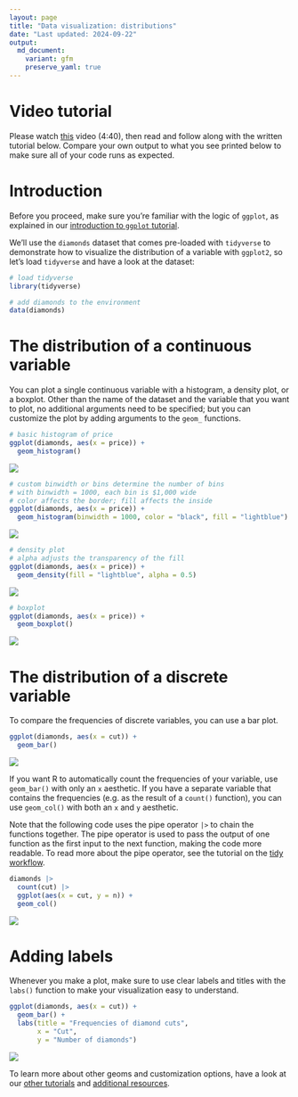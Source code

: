 ```yaml
---
layout: page
title: "Data visualization: distributions"
date: "Last updated: 2024-09-22"
output:
  md_document:
    variant: gfm
    preserve_yaml: true
---
```


# Video tutorial

Please watch [this](https://vimeo.com/1011773578/3fc4a9fa21) video
(4:40), then read and follow along with the written tutorial below.
Compare your own output to what you see printed below to make sure all
of your code runs as expected.

# Introduction

Before you proceed, make sure you’re familiar with the logic of
`ggplot`, as explained in our [introduction to `ggplot`
tutorial](../r_ggplot_intro).

We’ll use the `diamonds` dataset that comes pre-loaded with `tidyverse`
to demonstrate how to visualize the distribution of a variable with
`ggplot2`, so let’s load `tidyverse` and have a look at the dataset:

``` r
# load tidyverse
library(tidyverse)

# add diamonds to the environment
data(diamonds)
```

# The distribution of a continuous variable

You can plot a single continuous variable with a histogram, a density
plot, or a boxplot. Other than the name of the dataset and the variable
that you want to plot, no additional arguments need to be specified; but
you can customize the plot by adding arguments to the `geom_` functions.

``` r
# basic histogram of price
ggplot(diamonds, aes(x = price)) +
  geom_histogram()
```

![](r_ggplot_univariate_files/figure-gfm/unnamed-chunk-2-1.png)<!-- -->

``` r
# custom binwidth or bins determine the number of bins
# with binwidth = 1000, each bin is $1,000 wide
# color affects the border; fill affects the inside
ggplot(diamonds, aes(x = price)) +
  geom_histogram(binwidth = 1000, color = "black", fill = "lightblue")
```

![](r_ggplot_univariate_files/figure-gfm/unnamed-chunk-2-2.png)<!-- -->

``` r
# density plot
# alpha adjusts the transparency of the fill
ggplot(diamonds, aes(x = price)) +
  geom_density(fill = "lightblue", alpha = 0.5)
```

![](r_ggplot_univariate_files/figure-gfm/unnamed-chunk-2-3.png)<!-- -->

``` r
# boxplot
ggplot(diamonds, aes(x = price)) +
  geom_boxplot()
```

![](r_ggplot_univariate_files/figure-gfm/unnamed-chunk-2-4.png)<!-- -->

# The distribution of a discrete variable

To compare the frequencies of discrete variables, you can use a bar
plot.

``` r
ggplot(diamonds, aes(x = cut)) +
  geom_bar()
```

![](r_ggplot_univariate_files/figure-gfm/unnamed-chunk-3-1.png)<!-- -->

If you want R to automatically count the frequencies of your variable,
use `geom_bar()` with only an `x` aesthetic. If you have a separate
variable that contains the frequencies (e.g. as the result of a
`count()` function), you can use `geom_col()` with both an `x` and `y`
aesthetic.

Note that the following code uses the pipe operator `|>` to chain the
functions together. The pipe operator is used to pass the output of one
function as the first input to the next function, making the code more
readable. To read more about the pipe operator, see the tutorial on the
[tidy workflow](../r_intro_workflow).

``` r
diamonds |> 
  count(cut) |> 
  ggplot(aes(x = cut, y = n)) +
  geom_col()
```

![](r_ggplot_univariate_files/figure-gfm/unnamed-chunk-4-1.png)<!-- -->

# Adding labels

Whenever you make a plot, make sure to use clear labels and titles with
the `labs()` function to make your visualization easy to understand.

``` r
ggplot(diamonds, aes(x = cut)) +
  geom_bar() +
  labs(title = "Frequencies of diamond cuts",
       x = "Cut",
       y = "Number of diamonds")
```

![](r_ggplot_univariate_files/figure-gfm/unnamed-chunk-5-1.png)<!-- -->

To learn more about other geoms and customization options, have a look
at our [other tutorials](../) and [additional
resources](../links#Help%20with%20%60ggplot%60).
